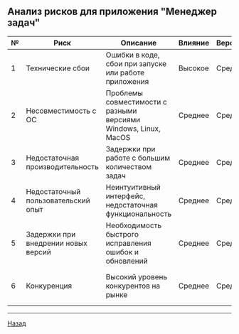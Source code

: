 ﻿## Анализ рисков для приложения "Менеджер задач"

| №	  | Риск                                | Описание                                                                 | Влияние  | Вероятность | Меры снижения                            |
|-----|-------------------------------------|---------------------------------------------------------------------------|-----------|--------------|------------------------------------------|
| 1   | Технические сбои					| Ошибки в коде, сбои при запуске или работе приложения                     | Высокое   | Среднее      | Регулярное тестирование, CI/CD, логирование |
| 2   | Несовместимость с ОС                | Проблемы совместимости с разными версиями Windows, Linux, MacOS          | Среднее   | Среднее      | Тестирование на разных платформах, использование кроссплатформенных технологий |
| 3   | Недостаточная производительность	|Задержки при работе с большим количеством задач                          | Среднее   | Среднее      | Оптимизация кода, профилирование приложения |
| 4   | Недостаточный пользовательский опыт | Неинтуитивный интерфейс, недостаточная функциональность                | Среднее   | Среднее      | UX/UI тестирование, сбор обратной связи |
| 5   | Задержки при внедрении новых версий | Необходимость быстрого исправления ошибок и обновлений                | Среднее   | Среднее      | Автоматизация релизов, стратегия обновлений |
| 6   | Конкуренция                         | Высокий уровень конкурентов на рынке                                    | Среднее   | Среднее      | Уникальные функции, маркетинг, поддержка пользователей |


---

[Назад](/Документы/Контент.md)